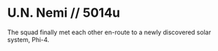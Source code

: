# U.N. Nemi // 5014u

The squad finally met each other en-route to a newly discovered solar system, Phi-4. 